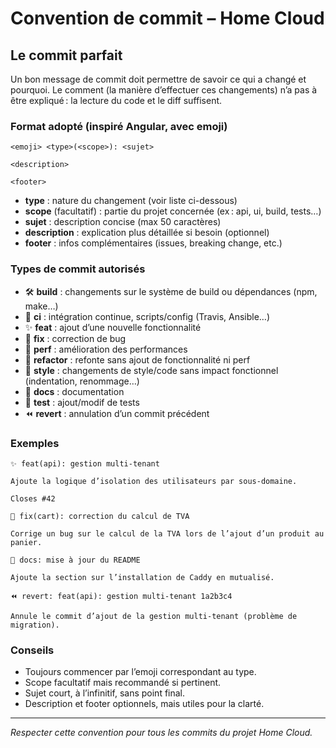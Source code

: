 # Convention de commit – Home Cloud

## Le commit parfait

Un bon message de commit doit permettre de savoir ce qui a changé et pourquoi. Le comment (la manière d’effectuer ces changements) n’a pas à être expliqué : la lecture du code et le diff suffisent.

### Format adopté (inspiré Angular, avec emoji)

```
<emoji> <type>(<scope>): <sujet>

<description>

<footer>
```

- **type** : nature du changement (voir liste ci-dessous)
- **scope** (facultatif) : partie du projet concernée (ex : api, ui, build, tests…)
- **sujet** : description concise (max 50 caractères)
- **description** : explication plus détaillée si besoin (optionnel)
- **footer** : infos complémentaires (issues, breaking change, etc.)

### Types de commit autorisés

- 🛠️ **build** : changements sur le système de build ou dépendances (npm, make…)
- 🤖 **ci** : intégration continue, scripts/config (Travis, Ansible…)
- ✨ **feat** : ajout d’une nouvelle fonctionnalité
- 🐛 **fix** : correction de bug
- 🚀 **perf** : amélioration des performances
- 🧹 **refactor** : refonte sans ajout de fonctionnalité ni perf
- 🎨 **style** : changements de style/code sans impact fonctionnel (indentation, renommage…)
- 📝 **docs** : documentation
- 🧪 **test** : ajout/modif de tests
- ⏪ **revert** : annulation d’un commit précédent

### Exemples

```
✨ feat(api): gestion multi-tenant

Ajoute la logique d’isolation des utilisateurs par sous-domaine.

Closes #42
```

```
🐛 fix(cart): correction du calcul de TVA

Corrige un bug sur le calcul de la TVA lors de l’ajout d’un produit au panier.
```

```
📝 docs: mise à jour du README

Ajoute la section sur l’installation de Caddy en mutualisé.
```

```
⏪ revert: feat(api): gestion multi-tenant 1a2b3c4

Annule le commit d’ajout de la gestion multi-tenant (problème de migration).
```

### Conseils

- Toujours commencer par l’emoji correspondant au type.
- Scope facultatif mais recommandé si pertinent.
- Sujet court, à l’infinitif, sans point final.
- Description et footer optionnels, mais utiles pour la clarté.

---

*Respecter cette convention pour tous les commits du projet Home Cloud.*

